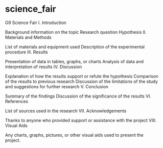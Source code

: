 # science_fair
G9 Science Fair
I. Introduction

Background information on the topic
Research question
Hypothesis
II. Materials and Methods

List of materials and equipment used
Description of the experimental procedure
III. Results

Presentation of data in tables, graphs, or charts
Analysis of data and interpretation of results
IV. Discussion

Explanation of how the results support or refute the hypothesis
Comparison of the results to previous research
Discussion of the limitations of the study and suggestions for further research
V. Conclusion

Summary of the findings
Discussion of the significance of the results
VI. References

List of sources used in the research
VII. Acknowledgements

Thanks to anyone who provided support or assistance with the project
VIII. Visual Aids

Any charts, graphs, pictures, or other visual aids used to present the project.
